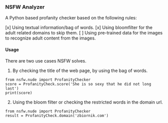 ### NSFW Analyzer

A Python based profanity checker based on the following rules:


[x] Using textual information/bag of words.
[x] Using bloomfilter for the adult related domains to skip them.
[ ] Using pre-trained data for the images to recognize adult content 
from the images.

#### Usage

There are two use cases NSFW solves.

1. By checking the title of the web page, by using the bag of words.

```
from nsfw.nude import ProfanityChecker
score = ProfanityCheck.score('She is so sexy that he did not long last')
print(score)
```

2. Using the bloom filter or checking the restricted words in the domain 
url.

```
from nsfw.nude import ProfanityChecker
result = ProfanityCheck.domain('zbiornik.com')
```